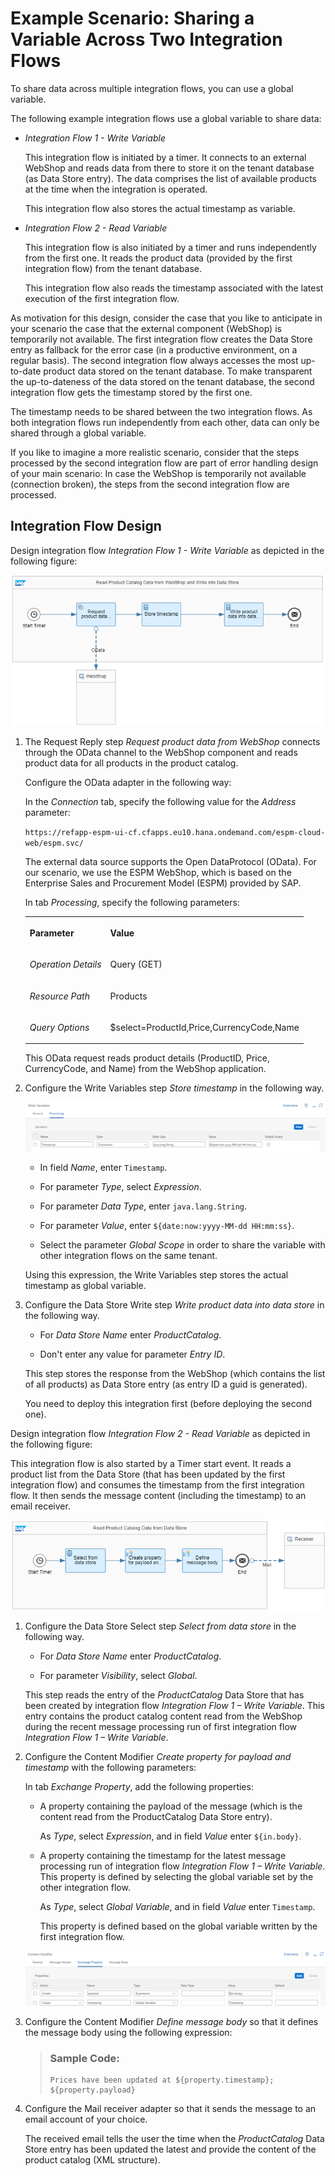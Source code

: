 <!-- loio303562cfe0d7409caf1aabbfb54d74ec -->

# Example Scenario: Sharing a Variable Across Two Integration Flows

To share data across multiple integration flows, you can use a global variable.



The following example integration flows use a global variable to share data:

-   *Integration Flow 1 - Write Variable*

    This integration flow is initiated by a timer. It connects to an external WebShop and reads data from there to store it on the tenant database \(as Data Store entry\). The data comprises the list of available products at the time when the integration is operated.

    This integration flow also stores the actual timestamp as variable.

-   *Integration Flow 2 - Read Variable*

    This integration flow is also initiated by a timer and runs independently from the first one. It reads the product data \(provided by the first integration flow\) from the tenant database.

    This integration flow also reads the timestamp associated with the latest execution of the first integration flow.


As motivation for this design, consider the case that you like to anticipate in your scenario the case that the external component \(WebShop\) is temporarily not available. The first integration flow creates the Data Store entry as fallback for the error case \(in a productive environment, on a regular basis\). The second integration flow always accesses the most up-to-date product data stored on the tenant database. To make transparent the up-to-dateness of the data stored on the tenant database, the second integration flow gets the timestamp stored by the first one.

The timestamp needs to be shared between the two integration flows. As both integration flows run independently from each other, data can only be shared through a global variable.

If you like to imagine a more realistic scenario, consider that the steps processed by the second integration flow are part of error handling design of your main scenario: In case the WebShop is temporarily not available \(connection broken\), the steps from the second integration flow are processed.



<a name="loio303562cfe0d7409caf1aabbfb54d74ec__section_srx_5kb_xkb"/>

## Integration Flow Design

Design integration flow *Integration Flow 1 - Write Variable* as depicted in the following figure:

![](images/Manage_Resources_-_Anticipate_Message_Throughput_-_Write_Variable_373e4b7.png)

1.  The Request Reply step *Request product data from WebShop* connects through the OData channel to the WebShop component and reads product data for all products in the product catalog.

    Configure the OData adapter in the following way:

    In the *Connection* tab, specify the following value for the *Address* parameter:

    `https://refapp-espm-ui-cf.cfapps.eu10.hana.ondemand.com/espm-cloud-web/espm.svc/`

    The external data source supports the Open DataProtocol \(OData\). For our scenario, we use the ESPM WebShop, which is based on the Enterprise Sales and Procurement Model \(ESPM\) provided by SAP.

    In tab *Processing*, specify the following parameters:


    <table>
    <tr>
    <th valign="top">

    Parameter


    
    </th>
    <th valign="top">

    Value


    
    </th>
    </tr>
    <tr>
    <td valign="top">
    
    *Operation Details*


    
    </td>
    <td valign="top">
    
    Query \(GET\)


    
    </td>
    </tr>
    <tr>
    <td valign="top">
    
    *Resource Path*


    
    </td>
    <td valign="top">
    
    Products


    
    </td>
    </tr>
    <tr>
    <td valign="top">
    
    *Query Options*


    
    </td>
    <td valign="top">
    
    $select=ProductId,Price,CurrencyCode,Name


    
    </td>
    </tr>
    </table>
    
    This OData request reads product details \(ProductID, Price, CurrencyCode, and Name\) from the WebShop application.

2.  Configure the Write Variables step *Store timestamp* in the following way.

    ![](images/Global_Variable_5a8d687.png)

    -   In field *Name*, enter `Timestamp`.

    -   For parameter *Type*, select *Expression*.

    -   For parameter *Data Type*, enter `java.lang.String`.

    -   For parameter *Value*, enter `${date:now:yyyy-MM-dd HH:mm:ss}`.

    -   Select the parameter *Global Scope* in order to share the variable with other integration flows on the same tenant.


    Using this expression, the Write Variables step stores the actual timestamp as global variable.

3.  Configure the Data Store Write step *Write product data into data store* in the following way.

    -   For *Data Store Name* enter *ProductCatalog*.

    -   Don't enter any value for parameter *Entry ID*.


    This step stores the response from the WebShop \(which contains the list of all products\) as Data Store entry \(as entry ID a guid is generated\).

    You need to deploy this integration first \(before deploying the second one\).


Design integration flow *Integration Flow 2 - Read Variable* as depicted in the following figure:

This integration flow is also started by a Timer start event. It reads a product list from the Data Store \(that has been updated by the first integration flow\) and consumes the timestamp from the first integration flow. It then sends the message content \(including the timestamp\) to an email receiver.

![](images/Manage_Resources_Read_Variable_2861cc7.png)

1.  Configure the Data Store Select step *Select from data store* in the following way.

    -   For *Data Store Name* enter *ProductCatalog*.

    -   For parameter *Visibility*, select *Global*.


    This step reads the entry of the *ProductCatalog* Data Store that has been created by integration flow *Integration Flow 1 – Write Variable*. This entry contains the product catalog content read from the WebShop during the recent message processing run of first integration flow *Integration Flow 1 – Write Variable*.

2.  Configure the Content Modifier *Create property for payload and timestamp* with the following parameters:

    In tab *Exchange Property*, add the following properties:

    -   A property containing the payload of the message \(which is the content read from the ProductCatalog Data Store entry\).

        As *Type*, select *Expression*, and in field *Value* enter `${in.body}`.

    -   A property containing the timestamp for the latest message processing run of integration flow *Integration Flow 1 – Write Variable*. This property is defined by selecting the global variable set by the other integration flow.

        As *Type*, select *Global Variable*, and in field *Value* enter `Timestamp`.

        This property is defined based on the global variable written by the first integration flow.


    ![](images/Anticipate_Second_Content_Modifier_fe52735.png)

3.  Configure the Content Modifier *Define message body* so that it defines the message body using the following expression:

    > ### Sample Code:  
    > ```
    > Prices have been updated at ${property.timestamp};
    > ${property.payload}
    > 
    > ```

4.  Configure the Mail receiver adapter so that it sends the message to an email account of your choice.

    The received email tells the user the time when the *ProductCatalog* Data Store entry has been updated the latest and provide the content of the product catalog \(XML structure\).


